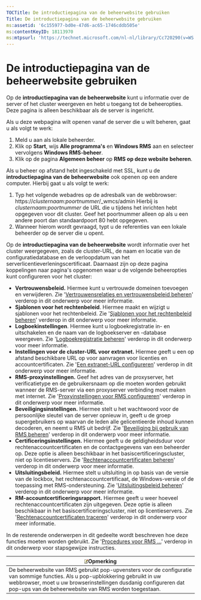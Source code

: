 ```yaml
---
TOCTitle: De introductiepagina van de beheerwebsite gebruiken
Title: De introductiepagina van de beheerwebsite gebruiken
ms:assetid: '6c155977-bd0e-47d6-ac65-1746cddb505e'
ms:contentKeyID: 18113970
ms:mtpsurl: 'https://technet.microsoft.com/nl-nl/library/Cc720290(v=WS.10)'
---
```


De introductiepagina van de beheerwebsite gebruiken
===================================================

Op de **introductiepagina van de beheerwebsite** kunt u informatie over de server of het cluster weergeven en hebt u toegang tot de beheeropties. Deze pagina is alleen beschikbaar als de server is ingericht.

Als u deze webpagina wilt openen vanaf de server die u wilt beheren, gaat u als volgt te werk:

1.  Meld u aan als lokale beheerder.
2.  Klik op **Start**, wijs **Alle programma's** en **Windows RMS** aan en selecteer vervolgens **Windows RMS-beheer**.
3.  Klik op de pagina **Algemeen beheer** op **RMS op deze website beheren**.

Als u beheer op afstand hebt ingeschakeld met SSL, kunt u de **introductiepagina van de beheerwebsite** ook openen op een andere computer. Hierbij gaat u als volgt te werk:

1.  Typ het volgende webadres op de adresbalk van de webbrowser:
    https://*clusternaam:poortnummer*/\_wmcs/admin
    Hierbij is *clusternaam:poortnummer* de URL die u tijdens het inrichten hebt opgegeven voor dit cluster. Geef het poortnummer alleen op als u een andere poort dan standaardpoort 80 hebt opgegeven.
2.  Wanneer hierom wordt gevraagd, typt u de referenties van een lokale beheerder op de server die u opent.

Op de **introductiepagina van de beheerwebsite** wordt informatie over het cluster weergegeven, zoals de cluster-URL, de naam en locatie van de configuratiedatabase en de verloopdatum van het serverlicentieverleningscertificaat. Daarnaast zijn op deze pagina koppelingen naar pagina's opgenomen waar u de volgende beheeropties kunt configureren voor het cluster:

-   **Vertrouwensbeleid.** Hiermee kunt u vertrouwde domeinen toevoegen en verwijderen. Zie '[Vertrouwensrelaties en vertrouwensbeleid beheren](https://technet.microsoft.com/1c96ee74-fd28-4511-be21-087e2b04c3ee)' verderop in dit onderwerp voor meer informatie.
-   **Sjablonen voor het rechtenbeleid**. Hiermee maakt en wijzigt u sjablonen voor het rechtenbeleid. Zie '[Sjablonen voor het rechtenbeleid beheren](https://technet.microsoft.com/718286dc-3399-4556-96c9-ec3a33d31877)' verderop in dit onderwerp voor meer informatie.
-   **Logboekinstellingen**. Hiermee kunt u logboekregistratie in- en uitschakelen en de naam van de logboekserver en -database weergeven. Zie '[Logboekregistratie beheren](https://technet.microsoft.com/8fccfc57-2135-494e-8e44-f6191bf5e4a0)' verderop in dit onderwerp voor meer informatie.
-   **Instellingen voor de cluster-URL voor extranet.** Hiermee geeft u een op afstand beschikbare URL op voor aanvragen voor licenties en accountcertificaten. Zie '[Een extranet-URL configureren](https://technet.microsoft.com/88fec9ff-c96c-4d20-8856-0485e7507572)' verderop in dit onderwerp voor meer informatie.
-   **RMS-proxyinstellingen.** Geef het adres van de proxyserver, het verificatietype en de gebruikersnaam op die moeten worden gebruikt wanneer de RMS-server via een proxyserver verbinding moet maken met internet. Zie '[Proxyinstellingen voor RMS configureren](https://technet.microsoft.com/179d2970-62e9-4487-aa5b-f4334234991e)' verderop in dit onderwerp voor meer informatie.
-   **Beveiligingsinstellingen.** Hiermee stelt u het wachtwoord voor de persoonlijke sleutel van de server opnieuw in, geeft u de groep supergebruikers op waarvan de leden alle gelicentieerde inhoud kunnen decoderen, en neemt u RMS uit bedrijf. Zie '[Beveiliging bij gebruik van RMS beheren](https://technet.microsoft.com/62050812-de4f-4392-8d63-f2f89aa01ed4)' verderop in dit onderwerp voor meer informatie.
-   **Certificeringsinstellingen.** Hiermee geeft u de geldigheidsduur voor rechtenaccountcertificaten en de contactgegevens van een beheerder op. Deze optie is alleen beschikbaar in het basiscertificeringscluster, niet op licentieservers. Zie '[Rechtenaccountcertificaten beheren](https://technet.microsoft.com/49c5c2ba-e197-4e4b-b3b3-b3248f068bcc)' verderop in dit onderwerp voor meer informatie.
-   **Uitsluitingsbeleid.** Hiermee stelt u uitsluiting in op basis van de versie van de lockbox, het rechtenaccountcertificaat, de Windows-versie of de toepassing met RMS-ondersteuning. Zie '[Uitsluitingsbeleid beheren](https://technet.microsoft.com/ee31e099-e095-4648-95da-0009fbeb48cb)' verderop in dit onderwerp voor meer informatie.
-   **RM-accountcertificeringsrapport.** Hiermee geeft u weer hoeveel rechtenaccountcertificaten zijn uitgegeven. Deze optie is alleen beschikbaar in het basiscertificeringscluster, niet op licentieservers. Zie '[Rechtenaccountcertificaten traceren](https://technet.microsoft.com/5bb0f3cf-fc44-4e60-a93f-c789d6f8a902)' verderop in dit onderwerp voor meer informatie.

In de resterende onderwerpen in dit gedeelte wordt beschreven hoe deze functies moeten worden gebruikt. Zie '[Procedures voor RMS ...](https://technet.microsoft.com/82032075-f361-438f-a2c4-93ab29ae6cff)' verderop in dit onderwerp voor stapsgewijze instructies.

| ![](images/Cc720290.note(WS.10).gif)Opmerking                                                                                                                                                                                    |
|---------------------------------------------------------------------------------------------------------------------------------------------------------------------------------------------------------------------------------------------------------------|
| De beheerwebsite van RMS gebruikt pop-upvensters voor de configuratie van sommige functies. Als u pop-upblokkering gebruikt in uw webbrowser, moet u uw browserinstellingen dusdanig configureren dat pop-ups van de beheerwebsite van RMS worden toegestaan. |
